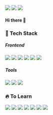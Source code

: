 <div align='left'>
<a href="https://github.com/121Mbp"><img src="https://img.shields.io/badge/github-181717?style=flat&logo=github&logoColor=white" /></a>
<a href="https://dominickwon.tistory.com"><img src="https://img.shields.io/badge/tistory-EC4815?style=flat&logo=tistory&logoColor=white" /></a>
<a href="mailto:nino09@naver.com"><img src="https://img.shields.io/badge/Email-03C75A?style=flat&logo=naver&logoColor=white" /></a>

#### Hi there 👋 

### 💪 Tech Stack
##### Frontend
<img src="https://img.shields.io/badge/HTML5-E34F26?style=flat&logo=HTML5&logoColor=white" />
<img src="https://img.shields.io/badge/CSS3-1572B6?style=flat&logo=CSS3&logoColor=white" />
<img src="https://img.shields.io/badge/JavaScript-F7DF1E?style=flat&logo=JavaScript&logoColor=white" />
<img src="https://img.shields.io/badge/jQuery-0769AD?style=flat&logo=jQuery&logoColor=white" />
<img src="https://img.shields.io/badge/SASS-CC6699?style=flat&logo=sass&logoColor=white" />
<img src="https://img.shields.io/badge/angularjs-E23237?style=flat&logo=angularjs&logoColor=white" />

##### Tools
<img src="https://img.shields.io/badge/git-F05032?style=flat&logo=git&logoColor=white" />
<img src="https://img.shields.io/badge/jira-0052CC?style=flat&logo=jira&logoColor=white" />
<img src="https://img.shields.io/badge/subversion-809CC9?style=flat&logo=subversion&logoColor=white" />

### 🔥 To Learn
<img src="https://img.shields.io/badge/react-61DAFB?style=flat&logo=react&logoColor=white" />
<img src="https://img.shields.io/badge/nodejs-339933?style=flat&logo=nodedotjs&logoColor=white" />
<img src="https://img.shields.io/badge/typescript-3178C6?style=flat&logo=typescript&logoColor=white" />
<img src="https://img.shields.io/badge/Java-007396?style=flat&logo=OpenJDK&logoColor=white" />
<img src="https://img.shields.io/badge/spring-6DB33F?style=flat&logo=spring&logoColor=white" />
<img src="https://img.shields.io/badge/oracledb-F80000?style=flat&logo=oracle&logoColor=white" />
<img src="https://img.shields.io/badge/mariadb-003545?style=flat&logo=mariadb&logoColor=white" />



</div>

